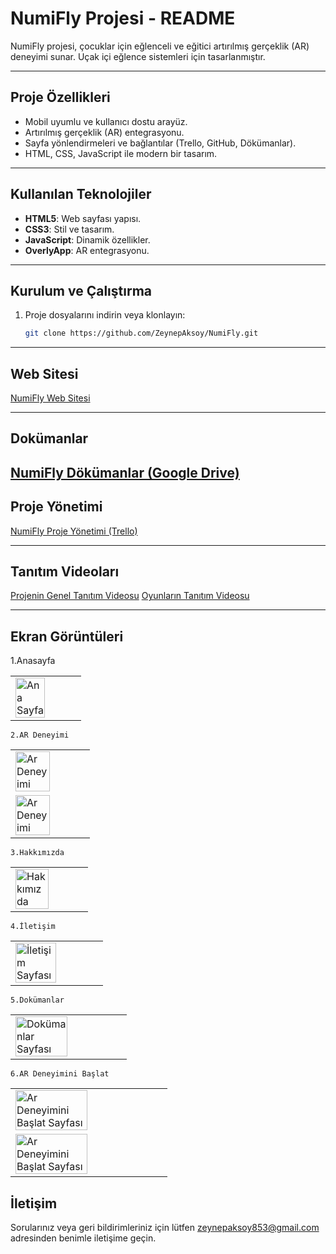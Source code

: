 # NumiFly Projesi - README

NumiFly projesi, çocuklar için eğlenceli ve eğitici artırılmış gerçeklik (AR) deneyimi sunar. Uçak içi eğlence sistemleri için tasarlanmıştır.

---

## Proje Özellikleri
- Mobil uyumlu ve kullanıcı dostu arayüz.
- Artırılmış gerçeklik (AR) entegrasyonu.
- Sayfa yönlendirmeleri ve bağlantılar (Trello, GitHub, Dökümanlar).
- HTML, CSS, JavaScript ile modern bir tasarım.

---

## Kullanılan Teknolojiler
- **HTML5**: Web sayfası yapısı.
- **CSS3**: Stil ve tasarım.
- **JavaScript**: Dinamik özellikler.
- **OverlyApp**: AR entegrasyonu.


---

## Kurulum ve Çalıştırma
1. Proje dosyalarını indirin veya klonlayın:
   ```bash
   git clone https://github.com/ZeynepAksoy/NumiFly.git

--- 

## Web Sitesi
[NumiFly Web Sitesi](https://zeynepaksoy.github.io/YMGK-NumiFly/)

--- 
## Dokümanlar
[NumiFly Dökümanlar (Google Drive)](https://drive.google.com/drive/folders/1LCImZStnDPfRoy9Ko_WlM_YDbM5BtplS?usp=share_link)
--- 

## Proje Yönetimi
[NumiFly Proje Yönetimi (Trello)](https://trello.com/b/ZnIYiWKi/ymkg-numifly)

--- 
## Tanıtım Videoları
[Projenin Genel Tanıtım Videosu](https://youtu.be/Yj2uGbBMgW0)
[Oyunların Tanıtım Videosu](https://youtu.be/LB1noQNK-m4)

--- 

## Ekran Görüntüleri
   1.Anasayfa 
  <table>
     <tr>
       <td><img src="Photos/home-page.png" alt="Ana Sayfa" width="70%"></td>
     </tr>
  </table>

    2.AR Deneyimi
  <table>
     <tr>
       <td><img src="Photos/ar-page1.png" alt="Ar Deneyimi" width="70%"></td>
     </tr>
          <tr>
       <td><img src="Photos/ar-page2.png" alt="Ar Deneyimi" width="70%"></td>
     </tr>
   </table>

    3.Hakkımızda
  <table>
     <tr>
       <td><img src="Photos/about-page.png" alt="Hakkımızda" width="70%"></td>
     </tr>
   </table>

    4.İletişim
   <table>
     <tr>
       <td><img src="Photos/contact-page.png" alt="İletişim Sayfası" width="70%"></td>
     </tr>
   </table>

    5.Dokümanlar
  <table>
     <tr>
       <td><img src="Photos/documentPage.png" alt="Dokümanlar Sayfası" width="70%"></td>
     </tr>
  </table>

    6.AR Deneyimini Başlat
  <table>
    <tr>
       <td><img src="Photos/ar-start2.png" alt="Ar Deneyimini Başlat Sayfası" width="70%"></td>
     </tr>
    <tr>
       <td><img src="Photos/ar-start1.png" alt="Ar Deneyimini Başlat Sayfası" width="70%"></td>
     </tr>
   </table>

## İletişim
Sorularınız veya geri bildirimleriniz için lütfen [zeynepaksoy853@gmail.com](mailto:zeynepaksoy853@gmail.com) adresinden benimle iletişime geçin.